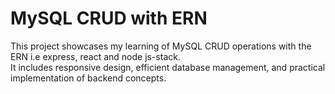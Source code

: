 # MySQL CRUD with ERN  

This project showcases my learning of MySQL CRUD operations with the ERN i.e express, react and node js-stack.  
It includes responsive design, efficient database management, and practical implementation of backend concepts.  
